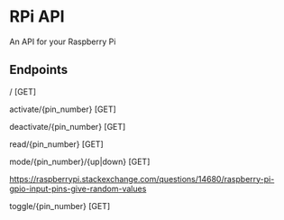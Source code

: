 # RPi API

An API for your Raspberry Pi

## Endpoints

/ [GET]  

activate/{pin_number} [GET]  

deactivate/{pin_number} [GET]  

read/{pin_number} [GET]  

mode/{pin_number}/{up|down} [GET]  

https://raspberrypi.stackexchange.com/questions/14680/raspberry-pi-gpio-input-pins-give-random-values

toggle/{pin_number} [GET]  
